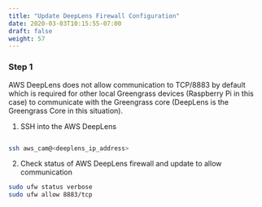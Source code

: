 ```yaml
---
title: "Update DeepLens Firewall Configuration"
date: 2020-03-03T10:15:55-07:00
draft: false
weight: 57
---
```

### Step 1

AWS DeepLens does not allow communication to TCP/8883 by default which is required for other local Greengrass devices (Raspberry Pi in this case) to communicate with the Greengrass core (DeepLens is the Greengrass Core in this situation).  

1. SSH into the AWS DeepLens

```bash

ssh aws_cam@<deeplens_ip_address>

```

2. Check status of AWS DeepLens firewall and update to allow communication

```bash
sudo ufw status verbose
sudo ufw allow 8883/tcp
```
<screenshot>

